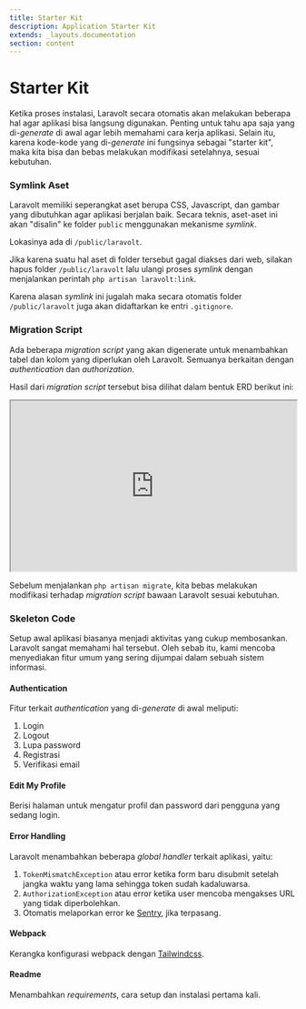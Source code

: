 ```yaml
---
title: Starter Kit
description: Application Starter Kit
extends: _layouts.documentation
section: content
---
```


# Starter Kit

Ketika proses instalasi, Laravolt secara otomatis akan melakukan beberapa hal agar aplikasi bisa langsung digunakan. Penting untuk tahu apa saja yang di-*generate* di awal agar lebih memahami cara kerja aplikasi. Selain itu, karena kode-kode yang di-*generate* ini fungsinya sebagai "starter kit", maka kita bisa dan bebas melakukan modifikasi setelahnya, sesuai kebutuhan.

### Symlink Aset

Laravolt memiliki seperangkat aset berupa CSS, Javascript, dan gambar yang dibutuhkan agar aplikasi berjalan baik. Secara teknis, aset-aset ini akan "disalin" ke folder `public` menggunakan mekanisme *symlink*. 

Lokasinya ada di `/public/laravolt`.

Jika karena suatu hal aset di folder tersebut gagal diakses dari web, silakan hapus folder `/public/laravolt` lalu ulangi proses *symlink* dengan menjalankan perintah `php artisan laravolt:link`.

Karena alasan *symlink* ini jugalah maka secara otomatis folder `/public/laravolt` juga akan didaftarkan ke entri `.gitignore`.

### Migration Script

Ada beberapa *migration script* yang akan digenerate untuk menambahkan tabel dan kolom yang diperlukan oleh Laravolt. Semuanya berkaitan dengan *authentication* dan *authorization*.

Hasil dari *migration script* tersebut bisa dilihat dalam bentuk ERD berikut ini:

<iframe width="100%" height="300" src='https://dbdiagram.io/embed/5fbb7d653a78976d7b7d0427'> </iframe>

Sebelum menjalankan `php artisan migrate`, kita bebas melakukan modifikasi terhadap *migration script* bawaan Laravolt sesuai kebutuhan.

### Skeleton Code

Setup awal aplikasi biasanya menjadi aktivitas yang cukup membosankan. Laravolt sangat memahami hal tersebut. Oleh sebab itu, kami mencoba menyediakan fitur umum yang sering dijumpai dalam sebuah sistem informasi.

#### Authentication

Fitur terkait *authentication* yang di-*generate* di awal meliputi:

1. Login
1. Logout
1. Lupa password
1. Registrasi
1. Verifikasi email

#### Edit My Profile

Berisi halaman untuk mengatur profil dan password dari pengguna yang sedang login.

#### Error Handling

Laravolt menambahkan beberapa *global handler* terkait aplikasi, yaitu:

1. `TokenMismatchException` atau error ketika form baru disubmit setelah jangka waktu yang lama sehingga token sudah kadaluwarsa.
1. `AuthorizationException` atau error ketika user mencoba mengakses URL yang tidak diperbolehkan.
1. Otomatis melaporkan error ke [Sentry](https://sentry.io/), jika terpasang.

#### Webpack

Kerangka konfigurasi webpack dengan [Tailwindcss](https://tailwindcss.com/).

#### Readme

Menambahkan *requirements*, cara setup dan instalasi pertama kali.
